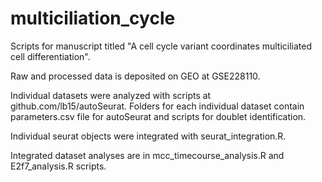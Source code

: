# multiciliation_cycle

Scripts for manuscript titled "A cell cycle variant coordinates multiciliated cell differentiation".

Raw and processed data is deposited on GEO at GSE228110.

Individual datasets were analyzed with scripts at github.com/lb15/autoSeurat. Folders for each individual dataset contain parameters.csv file for autoSeurat and scripts for doublet identification. 

Individual seurat objects were integrated with seurat_integration.R.

Integrated dataset analyses are in mcc_timecourse_analysis.R and E2f7_analysis.R scripts.
